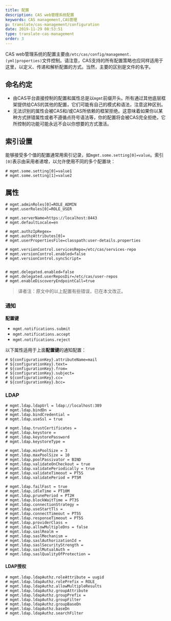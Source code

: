 ```yaml
---
title: 配置
description: CAS web管理系统配置
keywords: CAS management,CAS管理
p: translate/cas-management/configuration
date: 2019-11-29 08:53:51
type: translate-cas-management
order: 3
---
```


CAS web管理系统的配置主要由`/etc/cas/config/management.(yml|properties)`文件控制。请注意，CAS支持的所有配置策略也应同样适用于这里，以定义、传递和解析配置的方式。当然，主要的区别是文件的名字。

## 命名约定
* 由CAS平台直接控制的配置和属性总是以`mgmt`前缀开头。所有通过其他底层框架提供给CAS的其他的配置，它们可能有自己的模式和语法，注意这种区别。
* 无法识别的属性会被CAS和/或CAS所依赖的框架拒绝。这意味着如果你以某种方式拼错属性或者不遵循点符号语法等，你的配置将会被CAS完全拒绝，它所控制的功能可能永远不会以你想要的方式激活。

## 索引设置
能够接受多个值的配置通常用索引记录，如`mgmt.some.setting[0]=value`。索引`[0]`表示由采用者递增，以允许使用不同的多个配置块：

```properties
# mgmt.some.setting[0]=value1
# mgmt.some.setting[1]=value2
```

## 属性
```properties
# mgmt.adminRoles[0]=ROLE_ADMIN
# mgmt.userRoles[0]=ROLE_USER

# mgmt.serverName=https://localhost:8443
# mgmt.defaultLocale=en

# mgmt.authzIpRegex=
# mgmt.authzAttributes[0]=
# mgmt.userPropertiesFile=classpath:user-details.properties

# mgmt.versionControl.servicesRepo=/etc/cas/services-repo
# mgmt.versionControl.enabled=false
# mgmt.versionControl.syncScript=


# mgmt.delegated.enabled=false
# mgmt.delegated.userReposDir=/etc/cas/user-repos
# mgmt.enableDiscoveryEndpointCall=true
```

> 译者注：原文中的以上配置有些错误，已在本文改正。

### 通知
**配置键**
* `mgmt.notifications.submit`
* `mgmt.notifications.accept`
* `mgmt.notifications.reject`

以下属性适用于上面**配置键**的通知配置：

```properties
# ${configurationKey}.attributeName=mail
# ${configurationKey}.text=
# ${configurationKey}.from=
# ${configurationKey}.subject=
# ${configurationKey}.cc=
# ${configurationKey}.bcc=
```

### LDAP
```properties
# mgmt.ldap.ldapUrl = ldap://localhost:389
# mgmt.ldap.bindDn =
# mgmt.ldap.bindCredential =
# mgmt.ldap.useSsl = true

# mgmt.ldap.trustCertificates =
# mgmt.ldap.keystore = 
# mgmt.ldap.keystorePassword
# mgmt.ldap.keystoreType = 

# mgmt.ldap.minPoolSize = 3
# mgmt.ldap.maxPoolSize = 10
# mgmt.ldap.poolPassivator = BIND
# mgmt.ldap.validateOnCheckout = true
# mgmt.ldap.validatePeriodically = true 
# mgmt.ldap.validateTimeout = PT5S
# mgmt.ldap.validatePeriod = PT5M 

# mgmt.ldap.failFast = true
# mgmt.ldap.idleTime = PT10M
# mgmt.ldap.prunePeriod = PT2H
# mgmt.ldap.blockWaitTime = PT3S
# mgmt.ldap.connectionStrategy =
# mgmt.ldap.useStartTls = 
# mgmt.ldap.connectTimeout = PT5S
# mgmt.ldap.responseTimeout = PT5S
# mgmt.ldap.providerClass = 
# mgmt.ldap.allowMultipleDns = false
# mgmt.ldap.saslRealm = 
# mgmt.ldap.saslMechanism = 
# mgmt.ldap.saslAuthorizationId = 
# mgmt.ldap.saslSecurityStrength = 
# mgmt.ldap.saslMutualAuth = 
# mgmt.ldap.saslQualityOfProtection = 
```

#### LDAP授权
```properties
# mgmt.ldap.ldapAuthz.roleAttribute = uugid
# mgmt.ldap.ldapAuthz.rolePrefix = ROLE_
# mgmt.ldap.ldapAuthz.allowMultipleResults
# mgmt.ldap.ldapAuthz.groupAttribute
# mgmt.ldap.ldapAuthz.groupPrefix =
# mgmt.ldap.ldapAuthz.groupFilter
# mgmt.ldap.ldapAuthz.groupBaseDn
# mgmt.ldap.ldapAuthz.baseDn
# mgmt.ldap.ldapAuthz.searchFilter
```



